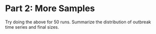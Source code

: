 # Part 2: More Samples

Try doing the above for 50 runs. Summarize the distribution of outbreak time series and final sizes.
